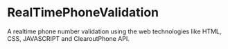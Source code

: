 # RealTimePhoneValidation
A realtime phone number validation using the web technologies like HTML, CSS, JAVASCRIPT and ClearoutPhone API.
